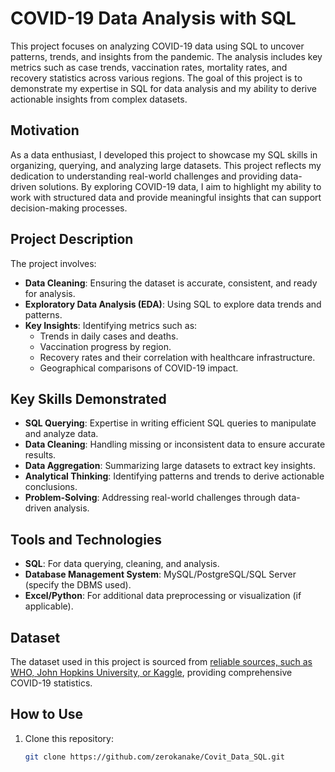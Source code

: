 # COVID-19 Data Analysis with SQL

This project focuses on analyzing COVID-19 data using SQL to uncover patterns, trends, and insights from the pandemic. The analysis includes key metrics such as case trends, vaccination rates, mortality rates, and recovery statistics across various regions. The goal of this project is to demonstrate my expertise in SQL for data analysis and my ability to derive actionable insights from complex datasets.

## Motivation

As a data enthusiast, I developed this project to showcase my SQL skills in organizing, querying, and analyzing large datasets. This project reflects my dedication to understanding real-world challenges and providing data-driven solutions. By exploring COVID-19 data, I aim to highlight my ability to work with structured data and provide meaningful insights that can support decision-making processes.

## Project Description

The project involves:

- **Data Cleaning**: Ensuring the dataset is accurate, consistent, and ready for analysis.
- **Exploratory Data Analysis (EDA)**: Using SQL to explore data trends and patterns.
- **Key Insights**: Identifying metrics such as:
  - Trends in daily cases and deaths.
  - Vaccination progress by region.
  - Recovery rates and their correlation with healthcare infrastructure.
  - Geographical comparisons of COVID-19 impact.

## Key Skills Demonstrated

- **SQL Querying**: Expertise in writing efficient SQL queries to manipulate and analyze data.
- **Data Cleaning**: Handling missing or inconsistent data to ensure accurate results.
- **Data Aggregation**: Summarizing large datasets to extract key insights.
- **Analytical Thinking**: Identifying patterns and trends to derive actionable conclusions.
- **Problem-Solving**: Addressing real-world challenges through data-driven analysis.

## Tools and Technologies

- **SQL**: For data querying, cleaning, and analysis.
- **Database Management System**: MySQL/PostgreSQL/SQL Server (specify the DBMS used).
- **Excel/Python**: For additional data preprocessing or visualization (if applicable).

## Dataset

The dataset used in this project is sourced from [reliable sources, such as WHO, John Hopkins University, or Kaggle](https://www.kaggle.com/), providing comprehensive COVID-19 statistics.

## How to Use

1. Clone this repository:
   ```bash
   git clone https://github.com/zerokanake/Covit_Data_SQL.git

